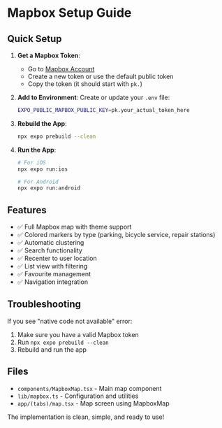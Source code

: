 # Mapbox Setup Guide

## Quick Setup

1. **Get a Mapbox Token**:
   - Go to [Mapbox Account](https://account.mapbox.com/access-tokens/)
   - Create a new token or use the default public token
   - Copy the token (it should start with `pk.`)

2. **Add to Environment**:
   Create or update your `.env` file:
   ```bash
   EXPO_PUBLIC_MAPBOX_PUBLIC_KEY=pk.your_actual_token_here
   ```

3. **Rebuild the App**:
   ```bash
   npx expo prebuild --clean
   ```

4. **Run the App**:
   ```bash
   # For iOS
   npx expo run:ios
   
   # For Android
   npx expo run:android
   ```

## Features

- ✅ Full Mapbox map with theme support
- ✅ Colored markers by type (parking, bicycle service, repair stations)
- ✅ Automatic clustering
- ✅ Search functionality
- ✅ Recenter to user location
- ✅ List view with filtering
- ✅ Favourite management
- ✅ Navigation integration

## Troubleshooting

If you see "native code not available" error:
1. Make sure you have a valid Mapbox token
2. Run `npx expo prebuild --clean`
3. Rebuild and run the app

## Files

- `components/MapboxMap.tsx` - Main map component
- `lib/mapbox.ts` - Configuration and utilities
- `app/(tabs)/map.tsx` - Map screen using MapboxMap

The implementation is clean, simple, and ready to use! 